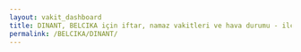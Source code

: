 ```yaml
---
layout: vakit_dashboard
title: DINANT, BELCIKA için iftar, namaz vakitleri ve hava durumu - ilçe/eyalet seç
permalink: /BELCIKA/DINANT/
---
```


<script type="text/javascript">
  var GLOBAL_COUNTRY = 'BELCIKA';
  var GLOBAL_CITY = 'DINANT';
  var GLOBAL_STATE = '';
  var lat = 72;
  var lon = 21;
</script>
